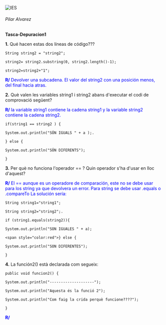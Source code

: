 ![IES](file:///G:\Mi%20unidad\FP\cabecera-k-fondocolores2-nologos-cdc.png)
###### Pilar Alvarez

**Tasca-Depuracion1**

**1.** Qué hacen estas dos líneas de código???


```
String string2 = "string2";

string2= string2.substring(0, string2.length()-1); 

string2=string2+"1";  
```

<span style="color:blue">**R/** Devolver una subcadena. El valor del string2 con una posición menos, del final hacia atras.

**2.** Què valen les variables string1 i string2 abans d'executar el codi de comprovació següent?

<span style="color:blue">**R/** la variable string1 contiene la cadena string1 y la variable string2 contiene la cadena string2.

```
if(string1 == string2 ) {

System.out.println("SÓN IGUALS " + a );.

} else {

System.out.println("SÓN DIFERENTS");

}
```

**3.** Per què no funciona l'operador == ? Quin operador s'ha d'usar en lloc d'aquest?

<span style="color:blue">**R/** El == aunque es un operadore de comparación, este no se debe usar para los string ya que devolvera un error. Para string se debe usar .equals o .compareTo
La solución sería:

```
String string1="string1";

String string2="string2";.

if (string1.equals(string2)){

System.out.println("SON IGUALES " + a);

<span style="color:red">} else {

System.out.println("SON DIFERENTES");

}
```


**4.** La función2() està declarada com segueix:
```
public void funcion2() {

System.out.println("--------------------");

System.out.println("Aquesta és la funció 2");

System.out.println("Com faig la crida perquè funcione????");

}
```
<span style="color:blue">**R/**
